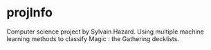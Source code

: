 # projInfo
Computer science project by Sylvain Hazard.
Using multiple machine learning methods to classify Magic : the Gathering decklists.